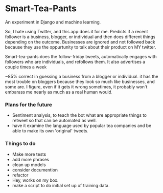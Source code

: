 # Smart-Tea-Pants
An experiment in Django and machine learning. 

So, I hate using Twitter, and this app does it for me. Predicts if a recent follower is a business, blogger, or individual and then does different things depending on the outcome. Businesses are ignored and not followed back because they use the oppurtunity to talk about their product on MY twitter. 

Smart-tea-pants does the follow-friday tweets, automatically engages with followers who are individuals, and refollows them.
It also advertises a couple times a week 

~85% correct in guessing a business from a blogger or individual. it has the most trouble on bloggers because they look so much like businesses, and some are. I figure, even if it gets it wrong sometimes, it probably won't embarass me nearly as much as a real human would.

### Plans for the future
* Sentiment analysis, to teach the bot what are appropriate things to retweet so that can be automated as well. 
* have it examine the language used by popular tea companies and be able to make its own 'original' tweets.

### Things to do
* Make more tests
* add more phrases
* clean up models
* consider documention
* refactor
* Hey, works on my box.
* make a script to do initial set up of training data.
